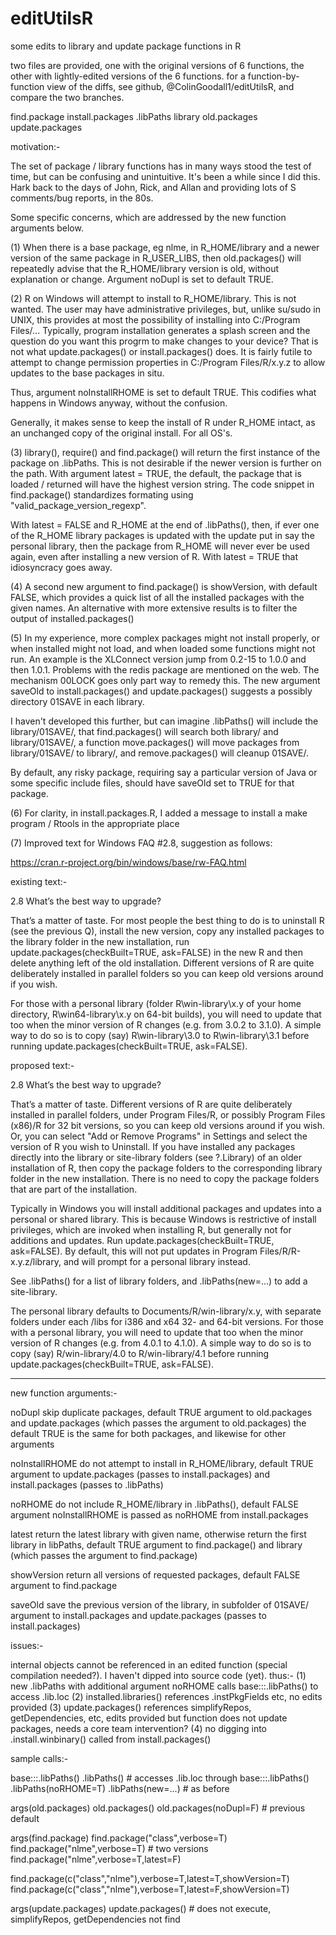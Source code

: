 # editUtilsR
some edits to library and update package functions in R

two files are provided, one with the original versions of 6 functions, the other with lightly-edited versions of the 6 functions.
for a function-by-function view of the diffs, see github, @ColinGoodall1/editUtilsR, and compare the two branches.

find.package
install.packages
.libPaths
library
old.packages
update.packages


motivation:-

The set of package / library functions has in many ways stood the test of time, but can be confusing and unintuitive.
It's been a while since I did this.   Hark back to the days of John, Rick, and Allan and providing lots of S comments/bug reports, in the 80s.

Some specific concerns, which are addressed by the new function arguments below.

(1) When there is a base package, eg nlme, in R_HOME/library and a newer version of the same package in R_USER_LIBS, then
old.packages() will repeatedly advise that the R_HOME/library version is old, without explanation or change.  Argument noDupl is set to default TRUE.

(2) R on Windows will attempt to install to R_HOME/library.  This is not wanted.  The user may have administrative privileges, but, unlike su/sudo in UNIX,
this provides at most the possibility of installing into C:/Program Files/...   Typically, program installation generates a splash screen and the question do you want this progrm to make changes to your device?    That is not what update.packages() or install.packages() does.   It is fairly futile to attempt to change permission properties in C:/Program Files/R/x.y.z to allow updates to the base packages in situ.

Thus, argument noInstallRHOME is set to default TRUE.  This codifies what happens in Windows anyway, without the confusion.

Generally, it makes sense to keep the install of R under R_HOME intact, as an unchanged copy of the original install.  For all OS's.

(3) library(), require() and find.package() will return the first instance of the package on .libPaths.  This is not desirable if the newer version is further on the path.
With argument latest = TRUE, the default, the package that is loaded / returned will have the highest version string.   The code snippet in find.package() standardizes formating using "valid_package_version_regexp".

With latest = FALSE and R_HOME at the end of .libPaths(), then, if ever one of the R_HOME library packages is updated with the update put in say the personal library, then the package from R_HOME will never ever be used again, even after installing a new version of R.   With latest = TRUE that idiosyncracy goes away.

(4) A second new argument to find.package() is showVersion, with default FALSE, which provides a quick list of all the installed packages with the given names.   An alternative with more extensive results is to filter the output of installed.packages()

(5) In my experience, more complex packages might not install properly, or when installed might not load, and when loaded some functions might not run.   An example is the XLConnect version jump from 0.2-15 to 1.0.0 and then 1.0.1.   Problems with the redis package are mentioned on the web.   The mechanism 00LOCK goes only part way to remedy this.  The new argument saveOld to install.packages() and update.packages() suggests a possibly directory 01SAVE in each library.

I haven't developed this further, but can imagine .libPaths() will include the library/01SAVE/, that find.packages() will search both library/ and library/01SAVE/, a function move.packages() will move packages from library/01SAVE/ to library/, and remove.packages() will cleanup 01SAVE/. 

By default, any risky package, requiring say a particular version of Java or some specific include files, should have saveOld set to TRUE for that package.

(6) For clarity, in install.packages.R, I added a message to install a make program / Rtools in the appropriate place

(7) Improved text for Windows FAQ #2.8, suggestion as follows:

https://cran.r-project.org/bin/windows/base/rw-FAQ.html

existing text:-

2.8 What’s the best way to upgrade?

That’s a matter of taste. For most people the best thing to do is to uninstall R (see the previous Q), install the new version, copy any installed packages to the library folder in the new installation, run update.packages(checkBuilt=TRUE, ask=FALSE) in the new R and then delete anything left of the old installation. Different versions of R are quite deliberately installed in parallel folders so you can keep old versions around if you wish.

For those with a personal library (folder R\win-library\x.y of your home directory, R\win64-library\x.y on 64-bit builds), you will need to update that too when the minor version of R changes (e.g. from 3.0.2 to 3.1.0). A simple way to do so is to copy (say) R\win-library\3.0 to R\win-library\3.1 before running update.packages(checkBuilt=TRUE, ask=FALSE). 

proposed text:-

2.8 What’s the best way to upgrade?

That’s a matter of taste.  Different versions of R are quite deliberately installed in parallel folders, under Program Files/R, or possibly Program Files (x86)/R for 32 bit versions, so you can keep old versions around if you wish.  Or, you can select "Add or Remove Programs" in Settings and select the version of R you wish to Uninstall.   If you have installed any packages directly into the library or site-library folders (see ?.Library) of an older installation of R, then copy the package folders to the corresponding library folder in the new installation.  There is no need to copy the package folders that are part of the installation. 

Typically in Windows you will install additional packages and updates into a personal or shared library.  This is because Windows is restrictive of install privileges, which are invoked when installing R, but generally not for additions and updates.   Run update.packages(checkBuilt=TRUE, ask=FALSE).  By default, this will not put updates in Program Files/R/R-x.y.z/library, and will prompt for a personal library instead.

See .libPaths() for a list of library folders, and .libPaths(new=...) to add a site-library.

The personal library defaults to Documents/R/win-library/x.y, with separate folders under each <package>/libs for i386 and x64 32- and 64-bit versions.  For those with a personal library, you will need to update that too when the minor version of R changes (e.g. from 4.0.1 to 4.1.0). A simple way to do so is to copy (say) R/win-library/4.0 to R/win-library/4.1 before running update.packages(checkBuilt=TRUE, ask=FALSE). 

---------------------------------------------------

new function arguments:-

noDupl                  skip duplicate packages, default TRUE
						argument to old.packages and update.packages (which passes the argument to old.packages)
						the default TRUE is the same for both packages, and likewise for other arguments
						
noInstallRHOME          do not attempt to install in R_HOME/library, default TRUE
						argument to update.packages (passes to install.packages) and install.packages (passes to .libPaths)

noRHOME                 do not include R_HOME/library in .libPaths(), default FALSE
						argument noInstallRHOME is passed as noRHOME from install.packages

latest                  return the latest library with given name, otherwise return the first library in libPaths, default TRUE
						argument to find.package() and library (which passes the argument to find.package)

showVersion             return all versions of requested packages, default FALSE
						argument to find.package

saveOld                 save the previous version of the library, in subfolder of 01SAVE/
						argument to install.packages and update.packages (passes to install.packages)
						

issues:-

internal objects cannot be referenced in an edited function (special compilation needed?).  I haven't dipped into source code (yet).
thus:-
(1) new .libPaths with additional argument noRHOME calls base:::.libPaths() to access .lib.loc
(2) installed.libraries() references .instPkgFields etc, no edits provided
(3) update.packages() references simplifyRepos, getDependencies, etc, edits provided but function does not update packages, needs a core team intervention?
(4) no digging into .install.winbinary() called from install.packages()

sample calls:-

base:::.libPaths()
.libPaths()               # accesses .lib.loc through base:::.libPaths()
.libPaths(noRHOME=T)
.libPaths(new=...)        # as before

args(old.packages)
old.packages()
old.packages(noDupl=F)   # previous default

args(find.package)
find.package("class",verbose=T)
find.package("nlme",verbose=T)  # two versions
find.package("nlme",verbose=T,latest=F)

find.package(c("class","nlme"),verbose=T,latest=T,showVersion=T)
find.package(c("class","nlme"),verbose=T,latest=F,showVersion=T)

args(update.packages)
update.packages()   # does not execute, simplifyRepos, getDependencies not find

